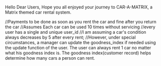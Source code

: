 Hello Dear Users,
Hope you all enjoyed your journey to CAR-A-MATRIX, a Matrix themed car rental system. 


//Payments to be done as soon as you rent the car and fine after you return the car
//Assumes Each car can be used 10 times without servicing
//every user has a single and unique user_id
//I am assuming a car's condition always decreases by 5 after every rent;
//However, under special circumstances, a manager can update the goodness_index if needed using the update function of the user.
The user can always rent 1 car no matter what his goodness index is.
The goodness index(customer record) helps determine how many cars a person can rent.